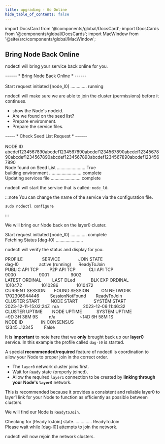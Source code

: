 ```yaml
---
title: upgrading - Go Online
hide_table_of_contents: false
---
```

<intro-end />

import DocsCard from '@components/global/DocsCard';
import DocsCards from '@components/global/DocsCards';
import MacWindow from '@site/src/components/global/MacWindow';

<head>
  <title>MainNet 2.0 Automation with nodectl</title>
  <meta
    name="description"
    content="MainNet 2.0 Automation - Upgrade Tessellation with nodectl"
  />
</head>

## Bring Node Back Online

nodectl will bring your service back online for you.

<MacWindow>
------ * Bring Node Back Online * ------<br />
<br />
Start request initiated [node_l0] ............. running<br />
</MacWindow>

nodectl will make sure we are able to join the cluster (permissions) before it continues.

- show the Node's nodeid.
- Are we found on the seed list?
- Prepare environment.
- Prepare the service files.

<MacWindow>
  ----- * Check Seed List Request * ------<br />
<br />
NODE ID<br />
abcdef1234567890abcdef1234567890abcdef1234567890abcdef1234567890abcdef1234567890abcdef1234567890abcdef1234567890abcdef1234567890<br />
Node found on Seed List ....................... True<br />
building environment .......................... complete<br />
Updating services file ........................ complete<br />
</MacWindow>

nodectl will start the service that is called: `node_l0`.

:::note
You can change the name of the service via the configuration file.
```
sudo nodectl configure
```
:::

We will bring our Node back on the layer0 cluster.  

<MacWindow>
Start request initiated [node_l0] ............. complete<br />
Fetching Status [dag-l0] ......................<br /> 
</MacWindow>

nodectl will verify the status and display for you.

<MacWindow>
PROFILE&nbsp;&nbsp;&nbsp;&nbsp;&nbsp;&nbsp;&nbsp;&nbsp;&nbsp;&nbsp;&nbsp;&nbsp;&nbsp;&nbsp;&nbsp;&nbsp;SERVICE&nbsp;&nbsp;&nbsp;&nbsp;&nbsp;&nbsp;&nbsp;&nbsp;&nbsp;&nbsp;&nbsp;&nbsp;&nbsp;&nbsp;&nbsp;JOIN STATE<br />
dag-l0&nbsp;&nbsp;&nbsp;&nbsp;&nbsp;&nbsp;&nbsp;&nbsp;&nbsp;&nbsp;&nbsp;&nbsp;&nbsp;&nbsp;&nbsp;&nbsp;&nbsp;active (running)&nbsp;&nbsp;&nbsp;&nbsp;&nbsp;&nbsp;ReadyToJoin<br /> 
PUBLIC API TCP&nbsp;&nbsp;&nbsp;&nbsp;&nbsp;&nbsp;&nbsp;&nbsp;&nbsp;P2P API TCP&nbsp;&nbsp;&nbsp;&nbsp;&nbsp;&nbsp;&nbsp;&nbsp;&nbsp;&nbsp;&nbsp;CLI API TCP<br />    
9000&nbsp;&nbsp;&nbsp;&nbsp;&nbsp;&nbsp;&nbsp;&nbsp;&nbsp;&nbsp;&nbsp;&nbsp;&nbsp;&nbsp;&nbsp;&nbsp;&nbsp;&nbsp;&nbsp;9001&nbsp;&nbsp;&nbsp;&nbsp;&nbsp;&nbsp;&nbsp;&nbsp;&nbsp;&nbsp;&nbsp;&nbsp;&nbsp;&nbsp;&nbsp;&nbsp;&nbsp;&nbsp;9002<br /> 
LATEST ORDINAL&nbsp;&nbsp;&nbsp;&nbsp;&nbsp;&nbsp;&nbsp;&nbsp;&nbsp;LAST DLed &nbsp;&nbsp;&nbsp;&nbsp;&nbsp;&nbsp;&nbsp;&nbsp;&nbsp;&nbsp;&nbsp;&nbsp;BLK EXP ORDINAL<br />  
1010472&nbsp;&nbsp;&nbsp;&nbsp;&nbsp;&nbsp;&nbsp;&nbsp;&nbsp;&nbsp;&nbsp;&nbsp;&nbsp;&nbsp;&nbsp;&nbsp;1010286&nbsp;&nbsp;&nbsp;&nbsp;&nbsp;&nbsp;&nbsp;&nbsp;&nbsp;&nbsp;&nbsp;&nbsp;&nbsp;&nbsp;&nbsp;1010472<br /> 
CURRENT SESSION&nbsp;&nbsp;&nbsp;&nbsp;&nbsp;&nbsp;&nbsp;FOUND SESSION&nbsp;&nbsp;&nbsp;&nbsp;&nbsp;&nbsp;&nbsp;&nbsp;&nbsp;&nbsp;ON NETWORK  <br /> 
1702306944446&nbsp;&nbsp;&nbsp;&nbsp;&nbsp;&nbsp;&nbsp;&nbsp;&nbsp;SessionNotFound&nbsp;&nbsp;&nbsp;&nbsp;&nbsp;&nbsp;&nbsp;&nbsp;ReadyToJoin<br /> 
CLUSTER START&nbsp;&nbsp;&nbsp;&nbsp;&nbsp;&nbsp;&nbsp;&nbsp;&nbsp;NODE START&nbsp;&nbsp;&nbsp;&nbsp;&nbsp;&nbsp;&nbsp;&nbsp;&nbsp;&nbsp;&nbsp;&nbsp;&nbsp;SYSTEM START<br /> 
2023-12-11-15:02:24Z&nbsp;&nbsp;n/a&nbsp;&nbsp;&nbsp;&nbsp;&nbsp;&nbsp;&nbsp;&nbsp;&nbsp;&nbsp;&nbsp;&nbsp;&nbsp;&nbsp;&nbsp;&nbsp;&nbsp;&nbsp;&nbsp;&nbsp;2023-12-06 11:46:32 <br /> 
CLUSTER UPTIME&nbsp;&nbsp;&nbsp;&nbsp;&nbsp;&nbsp;&nbsp;&nbsp;NODE UPTIME&nbsp;&nbsp;&nbsp;&nbsp;&nbsp;&nbsp;&nbsp;&nbsp;&nbsp;&nbsp;&nbsp;&nbsp;SYSTEM UPTIME<br />
~9D 3H 38M 9S&nbsp;&nbsp;&nbsp;&nbsp;&nbsp;&nbsp;&nbsp;&nbsp;&nbsp;n/a&nbsp;&nbsp;&nbsp;&nbsp;&nbsp;&nbsp;&nbsp;&nbsp;&nbsp;&nbsp;&nbsp;&nbsp;&nbsp;&nbsp;&nbsp;&nbsp;&nbsp;&nbsp;&nbsp;&nbsp;~14D 6H 58M 1S<br /> 
NODE ID&nbsp;&nbsp;&nbsp;&nbsp;&nbsp;&nbsp;&nbsp;&nbsp;&nbsp;&nbsp;&nbsp;&nbsp;&nbsp;&nbsp;&nbsp;IN CONSENSUS&nbsp;&nbsp;&nbsp;&nbsp;&nbsp;&nbsp;&nbsp;&nbsp;<br />  
12345...12345&nbsp;&nbsp;&nbsp;&nbsp;&nbsp;&nbsp;&nbsp;&nbsp;&nbsp;False&nbsp;&nbsp;&nbsp;&nbsp;&nbsp;&nbsp;&nbsp;&nbsp;<br /> 
</MacWindow>

It is **important** to note here that we **only** brought back up our **layer0** service.  In this example the profile called `dag-l0` is started.

A special **recommended/required** feature of nodectl is coordination to allow your Node to proper join in the correct order.

- The `layer0` network cluster joins first.  
- Wait for `Ready` state (properly joined).
- Allow the required `layer1` connection to be created by **linking through your Node's `layer0`** network. 

This is recommended because it provides a consistent and reliable layer0 to layer1 link for your Node to function as efficiently as possible between clusters.

We will find our Node is `ReadytoJoin`.

<MacWindow>
  Checking for [ReadyToJoin] state............... ReadyToJoin<br />
  Please wait while [dag-l0] attempts to join the network.<br />
</MacWindow>

nodectl will now rejoin the network clusters.